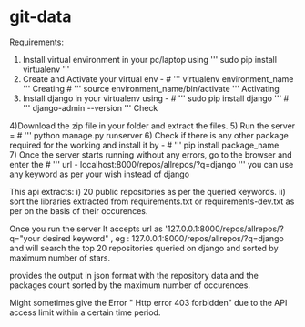 # git-data
Requirements:
  1) Install virtual environment in your pc/laptop using ''' sudo pip install virtualenv '''
  2) Create and Activate your virtual env  -  # '''   virtualenv environment_name '''   Creating
                                              # '''   source environment_name/bin/activate '''   Activating
  3) Install django in your virtualenv using - # ''' sudo pip install django  '''
                                                # ''' django-admin  --version '''   Check
                                                
  4)Download the zip file in your folder and extract the files.
  5) Run the server  = # ''' python manage.py runserver
  6) Check if there is any other package required for the working and install it by - # ''' pip install package_name  
  7) Once the server starts running without any errors, go to the browser and enter the 
          # ''' url - localhost:8000/repos/allrepos/?q=django '''   you can use any keyword as per your wish instead of django
 
 

This api extracts: 
  i) 20 public repositories as per the queried keywords.
  ii) sort the libraries extracted from requirements.txt or requirements-dev.txt as per on the basis of their occurences.
  
Once you run the server
It accepts url as '127.0.0.1:8000/repos/allrepos/?q="your desired keyword" , eg : 127.0.0.1:8000/repos/allrepos/?q=django 
and will search the top 20 repositories queried on django and sorted by maximum number of stars.

provides the output in json format with the repository data and the packages count sorted by the maximum number of occurences.

Might sometimes give the Error " Http error 403 forbidden" due to the API access limit within a certain time period. 
